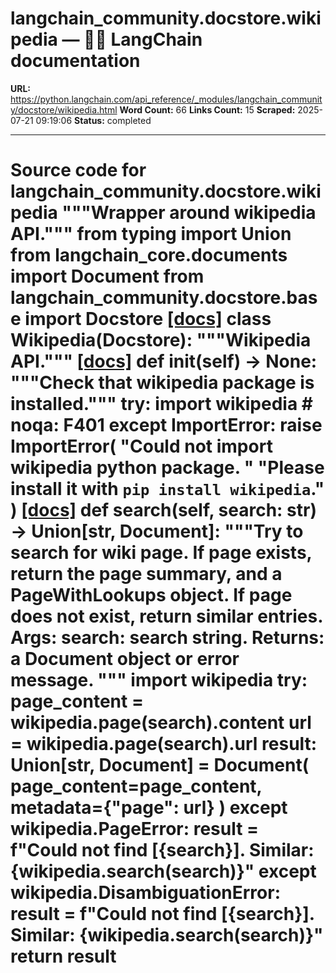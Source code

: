 # langchain_community.docstore.wikipedia — 🦜🔗 LangChain  documentation

**URL:** https://python.langchain.com/api_reference/_modules/langchain_community/docstore/wikipedia.html
**Word Count:** 66
**Links Count:** 15
**Scraped:** 2025-07-21 09:19:06
**Status:** completed

---

# Source code for langchain\_community.docstore.wikipedia               """Wrapper around wikipedia API."""          from typing import Union          from langchain_core.documents import Document          from langchain_community.docstore.base import Docstore                              [[docs]](https://python.langchain.com/api_reference/community/docstore/langchain_community.docstore.wikipedia.Wikipedia.html#langchain_community.docstore.wikipedia.Wikipedia)     class Wikipedia(Docstore):         """Wikipedia API."""                         [[docs]](https://python.langchain.com/api_reference/community/docstore/langchain_community.docstore.wikipedia.Wikipedia.html#langchain_community.docstore.wikipedia.Wikipedia.__init__)         def __init__(self) -> None:             """Check that wikipedia package is installed."""             try:                 import wikipedia  # noqa: F401             except ImportError:                 raise ImportError(                     "Could not import wikipedia python package. "                     "Please install it with `pip install wikipedia`."                 )                                        [[docs]](https://python.langchain.com/api_reference/community/docstore/langchain_community.docstore.wikipedia.Wikipedia.html#langchain_community.docstore.wikipedia.Wikipedia.search)         def search(self, search: str) -> Union[str, Document]:             """Try to search for wiki page.                  If page exists, return the page summary, and a PageWithLookups object.             If page does not exist, return similar entries.                  Args:                 search: search string.                  Returns: a Document object or error message.             """             import wikipedia                  try:                 page_content = wikipedia.page(search).content                 url = wikipedia.page(search).url                 result: Union[str, Document] = Document(                     page_content=page_content, metadata={"page": url}                 )             except wikipedia.PageError:                 result = f"Could not find [{search}]. Similar: {wikipedia.search(search)}"             except wikipedia.DisambiguationError:                 result = f"Could not find [{search}]. Similar: {wikipedia.search(search)}"             return result